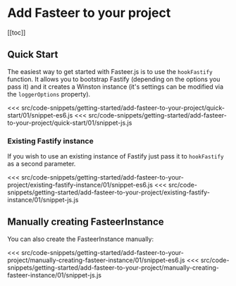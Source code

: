 # Add Fasteer to your project

[[toc]]

## Quick Start

The easiest way to get started with Fasteer.js is to use the `hookFastify` function. It allows you to bootstrap
Fastify (depending on the options you pass it) and it creates a Winston instance (it's settings can be modified via the `loggerOptions` property).

<code-group>
<code-block title="TS / JS (ES6)" active>
<<< src/code-snippets/getting-started/add-fasteer-to-your-project/quick-start/01/snippet-es6.js
</code-block>

<code-block title="JS">
<<< src/code-snippets/getting-started/add-fasteer-to-your-project/quick-start/01/snippet-js.js
</code-block>
</code-group>

### Existing Fastify instance

If you wish to use an existing instance of Fastify just pass it to `hookFastify` as a second parameter.

<code-group>
<code-block title="TS / JS (ES6)" active>
<<< src/code-snippets/getting-started/add-fasteer-to-your-project/existing-fastify-instance/01/snippet-es6.js
</code-block>

<code-block title="JS">
<<< src/code-snippets/getting-started/add-fasteer-to-your-project/existing-fastify-instance/01/snippet-js.js
</code-block>
</code-group>

## Manually creating FasteerInstance

You can also create the FasteerInstance manually:

<code-group>
<code-block title="TS / JS (ES6)" active>
<<< src/code-snippets/getting-started/add-fasteer-to-your-project/manually-creating-fasteer-instance/01/snippet-es6.js
</code-block>

<code-block title="JS">
<<< src/code-snippets/getting-started/add-fasteer-to-your-project/manually-creating-fasteer-instance/01/snippet-js.js
</code-block>
</code-group>